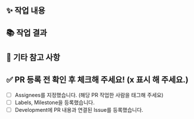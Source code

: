 <!-- PR 제목입니다. -->
<!-- 아래 중 타입에 맞는 PR 제목으로 복사/붙여넣기 해 주세요. -->
<!-- [FEAT] 작업_내용을_한_줄로_요약해서_작성 -->
<!-- [BUGFIX] 작업_내용을_한_줄로_요약해서_작성 -->
<!-- [REFACTOR] 작업_내용을_한_줄로_요약해서_작성 -->
<!-- [CHORE] 작업_내용을_한_줄로_요약해서_작성 -->
<!-- [TEST] 작업_내용을_한_줄로_요약해서_작성 -->
<!-- [PERFORMANCE] 작업_내용을_한_줄로_요약해서_작성 -->
<!-- [SET] 작업_내용을_한_줄로_요약해서_작성 -->

## ✨ 작업 내용

## 📚 작업 결과

<!-- 없다면 적지 않으셔도 됩니다. -->
<!-- 사진이 있다면 함께 첨부해 주세요 -->

## 🙏 기타 참고 사항

<!-- 없다면 적지 않으셔도 됩니다. -->

## ✅ PR 등록 전 확인 후 체크해 주세요! (x 표시 해 주세요.)

- [ ] Assignees를 지정했습니다. (해당 PR 작업한 사람을 태그해 주세요)
- [ ] Labels, Milestone을 등록했습니다.
- [ ] Development에 PR 내용과 연결된 Issue를 등록했습니다.
